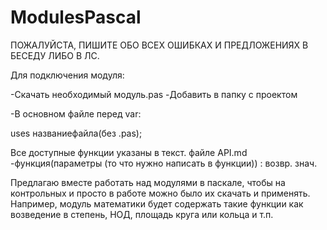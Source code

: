 # ModulesPascal
ПОЖАЛУЙСТА, ПИШИТЕ ОБО ВСЕХ ОШИБКАХ И ПРЕДЛОЖЕНИЯХ В БЕСЕДУ ЛИБО В ЛС. 

Для подключения модуля:

-Скачать необходимый модуль.pas
-Добавить в папку с проектом

-В основном файле перед var:

uses названиефайла(без .pas);

Все доступные функции указаны в текст. файле API.md
-функция(параметры (то что нужно написать в функции)) : возвр. знач.

Предлагаю вместе работать над модулями в паскале, чтобы на контрольных и просто в работе можно было их скачать и применять. 
Например, модуль математики будет содержать такие функции как возведение в степень, НОД, площадь круга или кольца и т.п.

